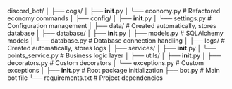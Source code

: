 discord_bot/
│
├── cogs/
│   ├── __init__.py
│   └── economy.py           # Refactored economy commands
│
├── config/
│   ├── __init__.py
│   └── settings.py          # Configuration management
│
├── data/                   # Created automatically, stores database
│
├── database/
│   ├── __init__.py
│   ├── models.py            # SQLAlchemy models
│   └── database.py          # Database connection handling
│
├── logs/                   # Created automatically, stores logs
│
├── services/
│   ├── __init__.py
│   └── points_service.py    # Business logic layer
│
├── utils/
│   ├── __init__.py
│   ├── decorators.py        # Custom decorators
│   └── exceptions.py        # Custom exceptions
│
├── __init__.py              # Root package initialization
├── bot.py                   # Main bot file
└── requirements.txt         # Project dependencies

